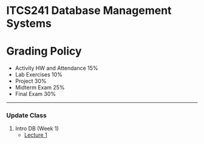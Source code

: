 # ITCS241 Database Management Systems

# Grading Policy
* Activity HW and Attendance  15%
* Lab Exercises 10%
* Project 30%
* Midterm Exam 25%
* Final Exam 30%
----
### Update Class 
 1. Intro DB (Week 1)
    * [Lecture 1](https://github.com/SunatP/ITCS343_OS/tree/master/Week1)
 